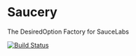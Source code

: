 # Saucery

The DesiredOption Factory for SauceLabs

[![Build Status](https://app.saucelabs.com/buildstatus/saucefauge)](https://app.saucelabs.com/u/saucefauge)